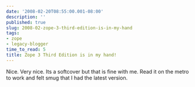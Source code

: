 ```yaml
---
date: '2008-02-20T08:55:00.001-08:00'
description: ''
published: true
slug: 2008-02-zope-3-third-edition-is-in-my-hand
tags:
- zope
- legacy-blogger
time_to_read: 5
title: Zope 3 Third Edition is in my hand!
---
```


Nice.  Very nice.  Its a softcover but that is fine with me.  Read it on the metro to work and felt smug that I had the latest version.